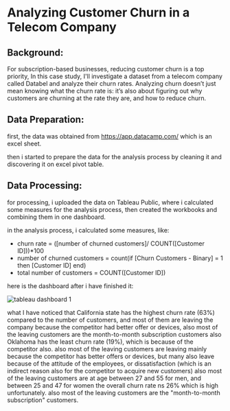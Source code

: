 # Analyzing Customer Churn in a Telecom Company

## Background:

For subscription-based businesses, reducing customer churn is a top priority, In this case study, I'll investigate a dataset from a telecom company called Databel and analyze their churn rates. Analyzing churn doesn’t just mean knowing what the churn rate is: it’s also about figuring out why customers are churning at the rate they are, and how to reduce churn.

## Data Preparation:

first, the data was obtained from https://app.datacamp.com/ which is an excel sheet.

then i started to prepare the data for the analysis process by cleaning it and discovering it on excel pivot table.

## Data Processing:

for processing, i uploaded the data on Tableau Public, where i calculated some measures for the analysis process, then created the workbooks and combining them in one dashboard.

in the analysis process, i calculated some measures, like:

- churn rate = ([number of churned customers]/ COUNT([Customer ID]))\*100
- number of churned customers = count(if [Churn Customers - Binary] = 1 then [Customer ID] end)
- total number of customers = COUNT([Customer ID])

here is the dashboard after i have finished it:

![tableau dashboard 1](https://user-images.githubusercontent.com/79236835/162142275-2e8a0043-eacc-45c4-bff5-9a3b2dc40a55.png)

what I have noticed that California state has the highest churn rate (63%) compared to the number of customers, and most of them are leaving the company because the competitor had better offer or devices, also most of the leaving customers are the month-to-month subscription customers
also Oklahoma has the least churn rate (19%), which is because of the competitor also.
also most of the leaving customers are leaving mainly because the competitor has better offers or devices, but many also leave because of the attitude of the employees, or dissatisfaction (which is an indirect reason also for the competitor to acquire new customers)
also most of the leaving customers are at age between 27 and 55 for men, and between 25 and 47 for women
the overall churn rate ns 26% which is high unfortunately.
also most of the leaving customers are the "month-to-month subscription" customers.
